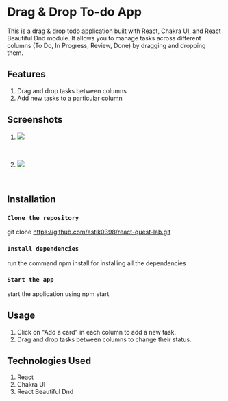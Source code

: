 # Drag & Drop To-do App

This is a drag & drop todo application built with React, Chakra UI, and React Beautiful Dnd module. It allows you to manage tasks across different columns (To Do, In Progress, Review, Done) by dragging and dropping them.

## Features

1. Drag and drop tasks between columns
2. Add new tasks to a particular column

## Screenshots

1. <img src="../react-quest-lab/src/assets/scrnli_3_17_2024_1-27-04 AM.png"/>
<br/>

2. <img src="../react-quest-lab/src/assets/scrnli_3_17_2024_1-27-34 AM.png"/>
<br/>

## Installation

### `Clone the repository`

git clone https://github.com/astik0398/react-quest-lab.git

### `Install dependencies`

run the command npm install for installing all the dependencies

### `Start the app`

start the application using npm start

## Usage

1. Click on "Add a card" in each column to add a new task.
2. Drag and drop tasks between columns to change their status.

## Technologies Used

1. React
2. Chakra UI
3. React Beautiful Dnd